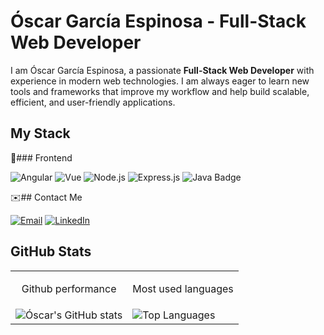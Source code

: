 # Óscar García Espinosa - Full-Stack Web Developer

I am Óscar García Espinosa, a passionate **Full-Stack Web Developer** with experience in modern web technologies. I am always eager to learn new tools and frameworks that improve my workflow and help build scalable, efficient, and user-friendly applications.

## My Stack

🚀### Frontend
<p>
  <img src="https://img.shields.io/badge/Angular-DD0031?style=for-the-badge&logo=angular&logoColor=white" alt="Angular" />
  <img src="https://img.shields.io/badge/Vue.js-4FC08D?style=for-the-badge&logo=vue.js&logoColor=white" alt="Vue" />
  <img src="https://img.shields.io/badge/Node.js-43853D?style=for-the-badge&logo=node.js&logoColor=white" alt="Node.js" />
  <img src="https://img.shields.io/badge/Express.js-000000?style=for-the-badge&logo=express&logoColor=white" alt="Express.js" />
  <img src="https://img.shields.io/badge/Java-ED8B00?style=for-the-badge&logo=java&logoColor=white" alt="Java Badge" />
</p>


✉️## Contact Me
<p>
  <a href="mailto:geoscar1100@gmail.com"><img src="https://img.shields.io/badge/Email-D14836?style=for-the-badge&logo=gmail&logoColor=white" alt="Email" /></a>
  <a href="https://www.linkedin.com/in/%C3%B3scar-garc%C3%ADa-espinosa/"><img src="https://img.shields.io/badge/LinkedIn-0077B5?style=for-the-badge&logo=linkedin&logoColor=white" alt="LinkedIn" /></a>
</p>

## GitHub Stats
<table>
  <tr>
    <td align="center">
      <p>Github performance</p>
    </td>
    <td align="center">
      <p>Most used languages</p>
    </td>
  </tr>
  <tr>
    <td style="border">
      <img src="https://github-readme-stats.vercel.app/api?username=OscarGE11&show_icons=true&theme=radical" alt="Óscar's GitHub stats" />
    </td>
    <td style="border">
      <img src="https://github-readme-stats.vercel.app/api/top-langs/?username=OscarGE11&layout=compact&theme=radical" alt="Top Languages" />
    </td>
  </tr>
</table>
